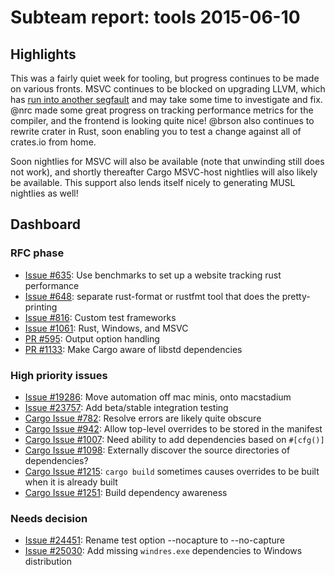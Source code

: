 # Subteam report: tools 2015-06-10

## Highlights

This was a fairly quiet week for tooling, but progress continues to be made on
various fronts. MSVC continues to be blocked on upgrading LLVM, which has
[run into another segfault][llvm-segfault] and may take some time to investigate
and fix. @nrc made some great progress on tracking performance metrics for the
compiler, and the frontend is looking quite nice! @brson also continues to
rewrite crater in Rust, soon enabling you to test a change against all of
crates.io from home.

Soon nightlies for MSVC will also be available (note that unwinding still does
not work), and shortly thereafter Cargo MSVC-host nightlies will also likely be
available. This support also lends itself nicely to generating MUSL nightlies
as well!

[llvm-segfault]: https://github.com/rust-lang/rust/pull/26025

## Dashboard

### RFC phase

- [Issue #635](https://github.com/rust-lang/rfcs/issues/635):
  Use benchmarks to set up a website tracking rust performance
- [Issue #648](https://github.com/rust-lang/rfcs/issues/648):
  separate rust-format or rustfmt tool that does the pretty-printing
- [Issue #816](https://github.com/rust-lang/rfcs/issues/816):
  Custom test frameworks
- [Issue #1061](https://github.com/rust-lang/rfcs/issues/1061):
  Rust, Windows, and MSVC
- [PR #595](https://github.com/rust-lang/rfcs/pull/595):
  Output option handling
- [PR #1133](https://github.com/rust-lang/rfcs/pull/1133):
  Make Cargo aware of libstd dependencies

### High priority issues

- [Issue #19286](https://github.com/rust-lang/rust/issues/19286):
  Move automation off mac minis, onto macstadium
- [Issue #23757](https://github.com/rust-lang/rust/issues/23757):
  Add beta/stable integration testing
- [Cargo Issue #782](https://github.com/rust-lang/cargo/issues/782):
  Resolve errors are likely quite obscure
- [Cargo Issue #942](https://github.com/rust-lang/cargo/issues/942):
  Allow top-level overrides to be stored in the manifest
- [Cargo Issue #1007](https://github.com/rust-lang/cargo/issues/1007):
  Need ability to add dependencies based on `#[cfg()]`
- [Cargo Issue #1098](https://github.com/rust-lang/cargo/issues/1098):
  Externally discover the source directories of dependencies?
- [Cargo Issue #1215](https://github.com/rust-lang/cargo/issues/1215):
  `cargo build` sometimes causes overrides to be built when it is already built
- [Cargo Issue #1251](https://github.com/rust-lang/cargo/issues/1251):
  Build dependency awareness

### Needs decision

- [Issue #24451](https://github.com/rust-lang/rust/pull/24451):
  Rename test option --nocapture to --no-capture
- [Issue #25030](https://github.com/rust-lang/rust/pull/25030):
  Add missing `windres.exe` dependencies to Windows distribution
